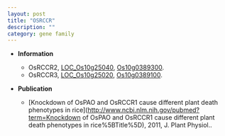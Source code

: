 ```yaml
---
layout: post
title: "OSRCCR"
description: ""
category: gene family
---
```


* **Information**  
    + OsRCCR2, [LOC_Os10g25040](http://rice.uga.edu/cgi-bin/ORF_infopage.cgi?orf=LOC_Os10g25040), [Os10g0389300](https://rapdb.dna.affrc.go.jp/locus/?name=Os10g0389300).
    + OsRCCR3, [LOC_Os10g25020](http://rice.uga.edu/cgi-bin/ORF_infopage.cgi?orf=LOC_Os10g25020), [Os10g0389100](https://rapdb.dna.affrc.go.jp/locus/?name=Os10g0389100).

* **Publication**  
    + [Knockdown of OsPAO and OsRCCR1 cause different plant death phenotypes in rice](http://www.ncbi.nlm.nih.gov/pubmed?term=Knockdown of OsPAO and OsRCCR1 cause different plant death phenotypes in rice%5BTitle%5D), 2011, J. Plant Physiol..


